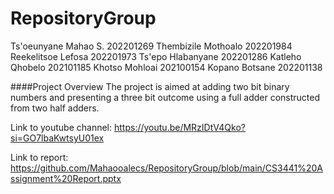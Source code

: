 # RepositoryGroup
Ts'oeunyane Mahao S. 202201269
Thembizile Mothoalo  202201984
Reekelitsoe Lefosa   202201973 
Ts'epo Hlabanyane    202201286
Katleho Qhobelo      202101185
Khotso Mohloai       202100154
Kopano Botsane       202201138

####Project Overview
The project is aimed at adding two bit binary numbers and presenting a three bit outcome 
using a full adder constructed from two half adders.


Link to youtube channel:
https://youtu.be/MRzIDtV4Qko?si=GO7lbaKwtsyU01ex

Link to report:
https://github.com/Mahaooalecs/RepositoryGroup/blob/main/CS3441%20Assignment%20Report.pptx

